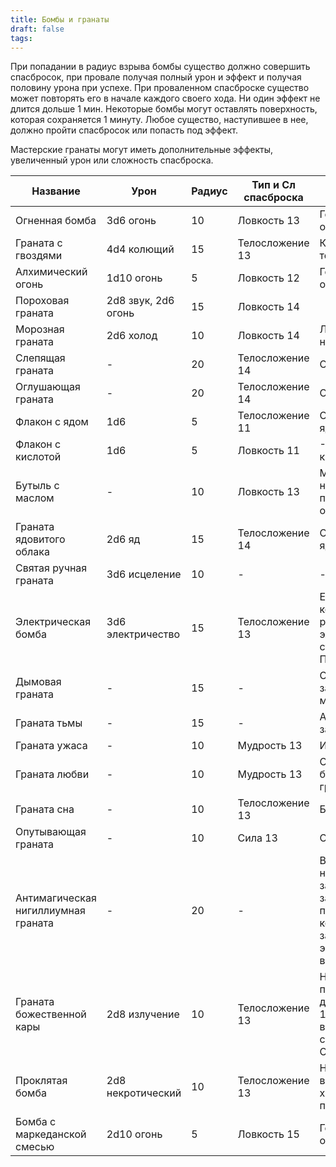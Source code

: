 ```yaml
---
title: Бомбы и гранаты
draft: false
tags:
---
```

При попадании в радиус взрыва бомбы существо должно совершить спасбросок, при провале получая полный урон и эффект и получая половину урона при успехе. При проваленном спасброске существо может повторять его в начале каждого своего хода. Ни один эффект не длится дольше 1 мин. Некоторые бомбы могут оставлять поверхность, которая сохраняется 1 минуту. Любое существо, наступившее в нее, должно пройти спасбросок или попасть под эффект.

Мастерские гранаты могут иметь дополнительные эффекты, увеличенный урон или сложность спасброска.

| Название                            | Урон                | Радиус | Тип и Сл спасброска | Эффект                                                                                                                |
| ----------------------------------- | ------------------- | ------ | ------------------- | --------------------------------------------------------------------------------------------------------------------- |
| Огненная бомба                      | 3d6 огонь           | 10     | Ловкость 13         | Горение, 1d6 огнем                                                                                                    |
| Граната с гвоздями                  | 4d4 колющий         | 15     | Телосложение 13     | Кровотечение, теряет 2 хита                                                                                           |
| Алхимический огонь                  | 1d10 огонь          | 5      | Ловкость 12         | Горение, 1d4 огнем                                                                                                    |
| Пороховая граната                   | 2d8 звук, 2d6 огонь | 15     | Ловкость 14         |                                                                                                                       |
| Морозная граната                    | 2d6 холод           | 10     | Ловкость 14         | Лёд, падает ничком                                                                                                    |
| Слепящая граната                    | -                   | 20     | Телосложение 14     | Ослеплен                                                                                                              |
| Оглушающая граната                  | -                   | 20     | Телосложение 14     | Оглохший                                                                                                              |
| Флакон с ядом                       | 1d6                 | 5      | Телосложение 11     | Отравлен, 1d4 ядом                                                                                                    |
| Флакон с кислотой                   | 1d6                 | 5      | Ловкость 11         | -2 КД, 1d4 кислотой                                                                                                   |
| Бутыль с маслом                     | -                   | 10     | Ловкость 13         | Масло, падает ничком, при поджоге 1d6 огнем                                                                           |
| Граната ядовитого облака            | 2d6 яд              | 15     | Телосложение 14     | Отравлен, 1d6 ядом                                                                                                    |
| Святая ручная граната               | 3d6 исцеление       | 10     | -                   | -                                                                                                                     |
| Электрическая бомба                 | 3d6 электричество   | 15     | Телосложение 13     | Если существо - конструкт, работающий на электричестве, становится Парализованным                                     |
| Дымовая граната                     | -                   | 15     | -                   | Сильно заслоненная местность                                                                                          |
| Граната тьмы                        | -                   | 15     | -                   | Аналогично заклинанию Тьма                                                                                            |
| Граната ужаса                       | -                   | 10     | Мудрость 13         | Испуган                                                                                                               |
| Граната любви                       | -                   | 10     | Мудрость 13         | Очарован бросившим гранату                                                                                            |
| Граната сна                         | -                   | 10     | Телосложение 13     | Бессознательный                                                                                                       |
| Опутывающая граната                 | -                   | 10     | Сила 13             | Опутан                                                                                                                |
| Антимагическая нигиллиумная граната | -                   | 20     | -                   | В зоне действия нельзя творить заклинания и заговоры, прекращает концентрацию на заклинаниях и эффекты, вызванные ими |
| Граната божественной кары           | 2d8 излучение       | 10     | Телосложение 13     | Нежить и Бестии получают дополнительные 1d8 урона от взрыва и становятся Ослепленными                                 |
| Проклятая бомба                     | 2d8 некротический   | 10     | Телосложение 13     | Нежить и Бестии восстанавливают хиты вместо получения урона                                                           |
| Бомба с маркеданской смесью         | 2d10 огонь          | 5      | Ловкость 15         | Горение, 2d8 огнем                                                                                                    |

